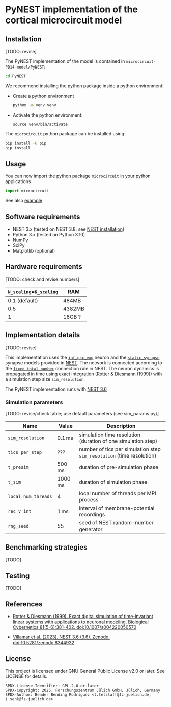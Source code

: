 # PyNEST implementation of the cortical microcircuit model 

## Installation

[TODO: revise]

The PyNEST implementation of the model is contained in `microcircuit-PD14-model/PyNEST`:
  ```bash
  cd PyNEST
  ```

We recommend installing the python package inside a python environment:
- Create a python environment
  ```bash
  python -m venv venv
  ```
- Activate the python environment:
  ```
  source venv/bin/activate
  ```

The `microcircuit` python package can be installed using:
  ```bash
  pip install -U pip
  pip install .
  ```

## Usage

You can now import the python package `microcircuit` in your python applications

```python
import microcircuit
```
See also [example](examples/run_microcircuit.py).
  
## Software requirements

- NEST 3.x (tested on NEST 3.8; see [NEST installation](https://nest-simulator.readthedocs.io/en/stable/installation))
- Python 3.x (tested on Python 3.10)
- NumPy
- SciPy
- Matplotlib (optional)

## Hardware requirements

[TODO: check and revise numbers]

| `N_scaling`=`K_scaling`   | RAM    |
|---------------------------|--------|
| 0.1 (default)             |  484MB |
| 0.5                       | 4382MB |
| 1                         | 16GB ?  |

## Implementation details

[TODO: revise]

This implementation uses the [`iaf_psc_exp`](https://nest-simulator.readthedocs.io/en/stable/models/iaf_psc_exp.html) neuron and the [`static_synapse`](https://nest-simulator.readthedocs.io/en/stable/models/static_synapse.html) synapse models provided in [NEST]. The network is connected according to the [`fixed_total_number`](https://nest-simulator.readthedocs.io/en/stable/synapses/connection_management.html#rule-fixed-total-number) connection rule in NEST. The neuron dynamics is propagated in time using exact integration ([Rotter & Diesmann (1999)]) with a simulation step size `sim_resolution`.

The PyNEST implementation runs with [NEST 3.6](https://github.com/nest/nest-simulator.git)

### Simulation parameters

[TODO: revise/check table; use default parameters (see sim_params.py)]

| Name | Value | Description |
|--|--|--|
| `sim_resolution` | $`0.1\,\text{ms}`$ | simulation time resolution (duration of one simulation step) |
| `tics_per_step` | $`???`$ | number of tics per simulation step `sim_resolution` (time resolution) |
| `t_presim` | $`500\,\text{ms}`$| duration of pre-simulation phase |
| `t_sim` | $`1000\,\text{ms}`$| duration of simulation phase |
| `local_num_threads` | $`4`$ | local number of threads per MPI process |
| `rec_V_int` | $`1\,\text{ms}`$ | interval of membrane-potential recordings |
| `rng_seed` | $`55`$ | seed of NEST random-number generator |

## Benchmarking strategies

[TODO]

## Testing

[TODO]

## References

[Rotter & Diesmann (1999)]: #Rotter99_381
<a name="Rotter99_381"></a>
* [Rotter & Diesmann (1999). Exact digital simulation of time-invariant linear systems with applications to neuronal modeling. Biological Cybernetics 81(5-6):381-402. doi:10.1007/s004220050570](https://doi.org/10.1007/s004220050570)

[NEST]: #NEST
<a name="NEST"></a>
* [Villamar et al. (2023). NEST 3.6 (3.6). Zenodo. doi:10.5281/zenodo.8344932](https://doi.org/10.5281/zenodo.8344932)

License
-------

This project is licensed under GNU General Public License v2.0 or later.
See LICENSE for details.

```
SPDX-License-Identifier: GPL-2.0-or-later
SPDX-Copyright: 2025, Forschungszentrum Jülich GmbH, Jülich, Germany
SPDX-Author: Bender Bending Rodríguez <t.tetzlaff@fz-juelich.de, j.senk@fz-juelich.de>
```
